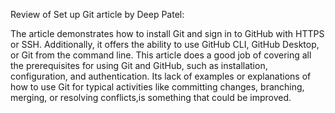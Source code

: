 Review of Set up Git article by Deep Patel:

The article demonstrates how to install Git and sign in to GitHub with HTTPS or SSH. Additionally, it offers the ability to use GitHub CLI, GitHub Desktop, or Git from the command line. This article does a good job of covering all the prerequisites for using Git and GitHub, such as installation, configuration, and authentication. Its lack of examples or explanations of how to use Git for typical activities like committing changes, branching, merging, or resolving conflicts,is something that could be improved.
